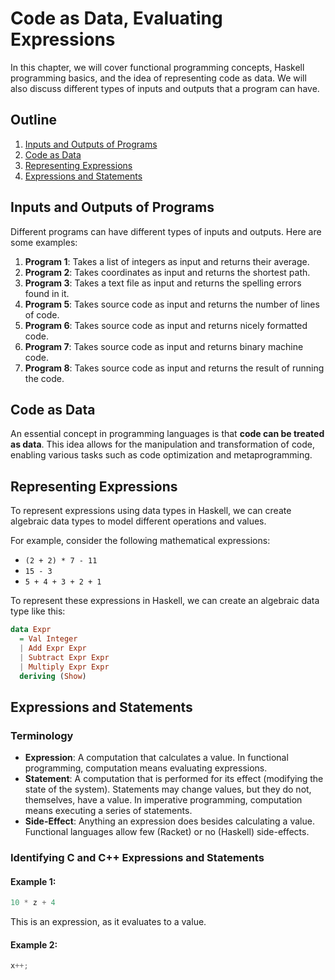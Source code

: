 # Code as Data, Evaluating Expressions

In this chapter, we will cover functional programming concepts, Haskell programming basics, and the idea of representing code as data. We will also discuss different types of inputs and outputs that a program can have.

## Outline
1. [Inputs and Outputs of Programs](#inputs-and-outputs-of-programs)
2. [Code as Data](#code-as-data)
3. [Representing Expressions](#representing-expressions)
4. [Expressions and Statements](#expressions-and-statements)


## Inputs and Outputs of Programs

Different programs can have different types of inputs and outputs. Here are some examples:

1. **Program 1**: Takes a list of integers as input and returns their average.
2. **Program 2**: Takes coordinates as input and returns the shortest path.
3. **Program 3**: Takes a text file as input and returns the spelling errors found in it.
4. **Program 5**: Takes source code as input and returns the number of lines of code.
5. **Program 6**: Takes source code as input and returns nicely formatted code.
6. **Program 7**: Takes source code as input and returns binary machine code.
7. **Program 8**: Takes source code as input and returns the result of running the code.

## Code as Data

An essential concept in programming languages is that **code can be treated as data**. This idea allows for the manipulation and transformation of code, enabling various tasks such as code optimization and metaprogramming.

## Representing Expressions

To represent expressions using data types in Haskell, we can create algebraic data types to model different operations and values.

For example, consider the following mathematical expressions:

- `(2 + 2) * 7 - 11`
- `15 - 3`
- `5 + 4 + 3 + 2 + 1`

To represent these expressions in Haskell, we can create an algebraic data type like this:

```haskell
data Expr
  = Val Integer
  | Add Expr Expr
  | Subtract Expr Expr
  | Multiply Expr Expr
  deriving (Show)
```

## Expressions and Statements

### Terminology

- **Expression**: A computation that calculates a value. In functional programming, computation means evaluating expressions.
- **Statement**: A computation that is performed for its effect (modifying the state of the system). Statements may change values, but they do not, themselves, have a value. In imperative programming, computation means executing a series of statements.
- **Side-Effect**: Anything an expression does besides calculating a value. Functional languages allow few (Racket) or no (Haskell) side-effects.

### Identifying C and C++ Expressions and Statements

#### Example 1:

```c
10 * z + 4
```

This is an expression, as it evaluates to a value.

#### Example 2:

```c
x++;
